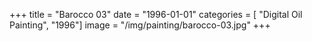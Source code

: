 +++
title = "Barocco 03"
date = "1996-01-01"
categories = [ "Digital Oil Painting", "1996"]
image = "/img/painting/barocco-03.jpg"
+++

